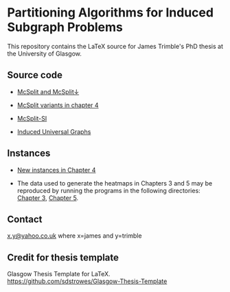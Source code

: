 # Partitioning Algorithms for Induced Subgraph Problems

This repository contains the LaTeX source for James Trimble's PhD thesis at
the University of Glasgow.

## Source code

- [McSplit and McSplit↓](https://github.com/jamestrimble/ijcai2017-partitioning-common-subgraph/)

- [McSplit variants in chapter 4](14-mcsplit-i-undirected/modified-mcsplit-experiment/james-cpp-modified)

- [McSplit-SI](https://github.com/jamestrimble/mcsplit-si)

- [Induced Universal Graphs](https://github.com/jamestrimble/small-universal-graphs)

## Instances

- [New instances in Chapter 4](14-mcsplit-i-undirected/modified-mcsplit-experiment)

- The data used to generate the heatmaps in Chapters 3 and 5 may be reproduced by running the programs in
the following directories:
[Chapter 3](14-mcsplit-i-undirected/deg_sorting_experiment_fine_grained),
[Chapter 5](14b-mcsplit-induced-si/deg_sorting_experiment_fine_grained).

## Contact

x.y@yahoo.co.uk where x=james and y=trimble

## Credit for thesis template

Glasgow Thesis Template for LaTeX.
https://github.com/sdstrowes/Glasgow-Thesis-Template
